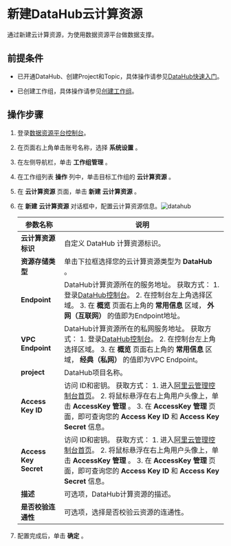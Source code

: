 新建DataHub云计算资源 
===================================

通过新建云计算资源，为使用数据资源平台做数据支撑。

前提条件 
-------------------------

* 已开通DataHub、创建Project和Topic，具体操作请参见[DataHub快速入门](https://help.aliyun.com/document_detail/206546.html?spm=a2c4g.11186623.6.556.47092357Txa0JK)。

  

* 已创建工作组，具体操作请参见[创建工作组](/cn.zh-CN/用户指南/系统设置/工作组管理/创建工作组.md)。

  




操作步骤 
-------------------------

1. 登录[数据资源平台控制台](https://dataq.console.aliyun.com)。

   

2. 在页面右上角单击账号名称，选择 **系统设置** 。

   

3. 在左侧导航栏，单击 **工作组管理** 。

   

4. 在工作组列表 **操作** 列中，单击目标工作组的 **云计算资源** 。

   

5. 在 **云计算资源** 页面，单击 **新建** **云计算资源** 。

   

6. 在 **新建** **云计算资源** 对话框中，配置云计算资源信息。![datahub](https://static-aliyun-doc.oss-accelerate.aliyuncs.com/assets/img/zh-CN/4103213261/p281007.png)

   

   |         参数名称          |                                                                                                                                                                                  说明                                                                                                                                                                                   |
   |-----------------------|-----------------------------------------------------------------------------------------------------------------------------------------------------------------------------------------------------------------------------------------------------------------------------------------------------------------------------------------------------------------------|
   | **云计算资源标识**           | 自定义 DataHub 计算资源标识。                                                                                                                                                                                                                                                                                                                                                   |
   | **资源存储类型**            | 单击下拉框选择您的云计算资源类型为 **DataHub** 。                                                                                                                                                                                                                                                                                                                                       |
   | **Endpoint**          | DataHub计算资源所在的服务地址。 获取方式：  1. 登录[DataHub控制台](https://dhsnext.console.aliyun.com/)。   2. 在控制台左上角选择区域。   3. 在 **概览** 页面右上角的 **常用信息** 区域， **外网（互联网）** 的值即为Endpoint地址。                                |
   | **VPC Endpoint**      | DataHub计算资源所在的私网服务地址。 获取方式：   1. 登录[DataHub控制台](https://dhsnext.console.aliyun.com/)。   2. 在控制台左上角选择区域。   3. 在 **概览** 页面右上角的 **常用信息** 区域， **经典（私网）** 的值即为VPC Endpoint。                            |
   | **project**           | DataHub项目名称。                                                                                                                                                                                                                                                                                                                                                          |
   | **Access Key ID**     | 访问 ID和密钥。 获取方式： 1. 进入[阿里云管理控制台首页](https://home.console.aliyun.com/)。   2. 将鼠标悬浮在右上角用户头像上，单击 **AccessKey 管理** 。   3. 在 **AccessKey 管理** 页面，即可查询您的 **Access Key ID** 和 **Access Key Secret** 信息。    |
   | **Access Key Secret** | 访问 ID和密钥。 获取方式： 1. 进入[阿里云管理控制台首页](https://home.console.aliyun.com/)。   2. 将鼠标悬浮在右上角用户头像上，单击 **AccessKey 管理** 。   3. 在 **AccessKey 管理** 页面，即可查询您的 **Access Key ID** 和 **Access Key Secret** 信息。    |
   | **描述**                | 可选项，DataHub计算资源的描述。                                                                                                                                                                                                                                                                                                                                                   |
   | **是否校验连通性**           | 可选项，选择是否校验云资源的连通性。                                                                                                                                                                                                                                                                                                                                                    |

   

7. 配置完成后，单击 **确定** 。

   



